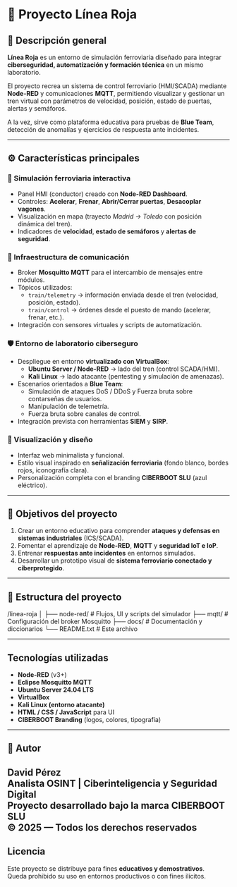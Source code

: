 # 🚆 Proyecto Línea Roja

## 🧩 Descripción general
**Línea Roja** es un entorno de simulación ferroviaria diseñado para integrar **ciberseguridad, automatización y formación técnica** en un mismo laboratorio.  

El proyecto recrea un sistema de control ferroviario (HMI/SCADA) mediante **Node-RED** y comunicaciones **MQTT**, permitiendo visualizar y gestionar un tren virtual con parámetros de velocidad, posición, estado de puertas, alertas y semáforos.  

A la vez, sirve como plataforma educativa para pruebas de **Blue Team**, detección de anomalías y ejercicios de respuesta ante incidentes.

---

## ⚙️ Características principales

### 🚉 Simulación ferroviaria interactiva
- Panel HMI (conductor) creado con **Node-RED Dashboard**.  
- Controles: **Acelerar**, **Frenar**, **Abrir/Cerrar puertas**, **Desacoplar vagones**.  
- Visualización en mapa (trayecto *Madrid → Toledo* con posición dinámica del tren).  
- Indicadores de **velocidad**, **estado de semáforos** y **alertas de seguridad**.

### 🔗 Infraestructura de comunicación
- Broker **Mosquitto MQTT** para el intercambio de mensajes entre módulos.  
- Tópicos utilizados:
  - `train/telemetry` → información enviada desde el tren (velocidad, posición, estado).
  - `train/control` → órdenes desde el puesto de mando (acelerar, frenar, etc.).  
- Integración con sensores virtuales y scripts de automatización.

### 🛡️ Entorno de laboratorio ciberseguro
- Despliegue en entorno **virtualizado con VirtualBox**:
  - **Ubuntu Server / Node-RED** → lado del tren (control SCADA/HMI).
  - **Kali Linux** → lado atacante (pentesting y simulación de amenazas).
- Escenarios orientados a **Blue Team**:
  - Simulación de ataques DoS / DDoS y Fuerza bruta sobre contarseñas de usuarios.
  - Manipulación de telemetría.
  - Fuerza bruta sobre canales de control.
- Integración prevista con herramientas **SIEM** y **SIRP**.

### 🎨 Visualización y diseño
- Interfaz web minimalista y funcional.  
- Estilo visual inspirado en **señalización ferroviaria** (fondo blanco, bordes rojos, iconografía clara).  
- Personalización completa con el branding **CIBERBOOT SLU** (azul eléctrico).

---

## 🎯 Objetivos del proyecto

1. Crear un entorno educativo para comprender **ataques y defensas en sistemas industriales** (ICS/SCADA).  
2. Fomentar el aprendizaje de **Node-RED**, **MQTT** y **seguridad IoT e IoP**.  
3. Entrenar **respuestas ante incidentes** en entornos simulados.  
4. Desarrollar un prototipo visual de **sistema ferroviario conectado y ciberprotegido**.  

---

## 📁 Estructura del proyecto
/linea-roja
│
├── node-red/ # Flujos, UI y scripts del simulador
├── mqtt/ # Configuración del broker Mosquitto
├── docs/ # Documentación y diccionarios 
└── README.txt # Este archivo


---

## Tecnologías utilizadas

- **Node-RED** (v3+)
- **Eclipse Mosquitto MQTT**
- **Ubuntu Server 24.04 LTS**
- **VirtualBox**
- **Kali Linux (entorno atacante)**
- **HTML / CSS / JavaScript** para UI
- **CIBERBOOT Branding** (logos, colores, tipografía)

---

## 👤 Autor

**David Pérez**  
Analista OSINT | Ciberinteligencia y Seguridad Digital  
Proyecto desarrollado bajo la marca **CIBERBOOT SLU**  
© 2025 — Todos los derechos reservados  
---

## Licencia
Este proyecto se distribuye para fines **educativos y demostrativos**.  
Queda prohibido su uso en entornos productivos o con fines ilícitos.


